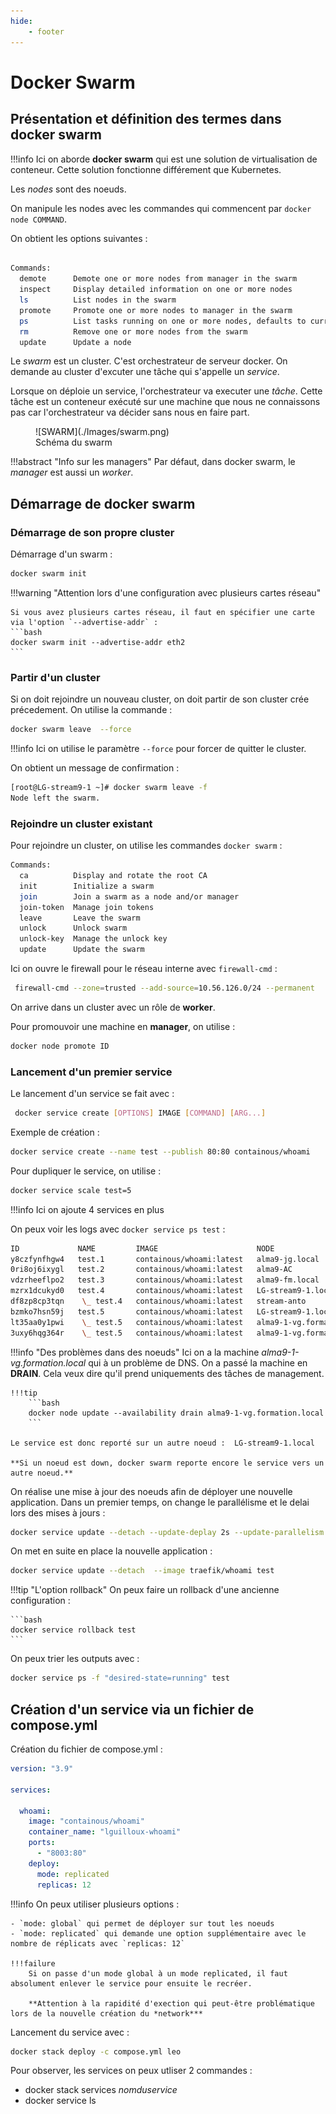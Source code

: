 ```yaml
---
hide:
    - footer
---
```


# Docker Swarm

## Présentation et définition des termes dans docker swarm

!!!info
    Ici on aborde **docker swarm** qui est une solution de virtualisation de conteneur. Cette solution fonctionne différement que Kubernetes.

Les *nodes* sont des noeuds.

On manipule les nodes avec les commandes qui commencent par `docker node COMMAND`.

On obtient les options suivantes : 

```bash

Commands:
  demote      Demote one or more nodes from manager in the swarm
  inspect     Display detailed information on one or more nodes
  ls          List nodes in the swarm
  promote     Promote one or more nodes to manager in the swarm
  ps          List tasks running on one or more nodes, defaults to current node
  rm          Remove one or more nodes from the swarm
  update      Update a node

```

Le *swarm* est un cluster. C'est orchestrateur de serveur docker. On demande au cluster d'excuter une tâche qui s'appelle un *service*. 

Lorsque on déploie un service, l'orchestrateur va executer une *tâche*. Cette tâche est un conteneur exécuté sur une machine que nous ne connaissons pas car l'orchestrateur va décider sans nous en faire part.

<figure markdown>
  ![SWARM](./Images/swarm.png)
  <figcaption>Schéma du swarm</figcaption>
</figure>

!!!abstract "Info sur les managers"
    Par défaut, dans docker swarm, le *manager* est aussi un *worker*.

## Démarrage de docker swarm 

### Démarrage de son propre cluster

Démarrage d'un swarm :

```bash
docker swarm init
```

!!!warning "Attention lors d'une configuration avec plusieurs cartes réseau"

    Si vous avez plusieurs cartes réseau, il faut en spécifier une carte via l'option `--advertise-addr` :
    ```bash
    docker swarm init --advertise-addr eth2
    ```

### Partir d'un cluster

Si on doit rejoindre un nouveau cluster, on doit partir de son cluster crée précedement. On utilise la commande :

```bash
docker swarm leave  --force
```

!!!info
    Ici on utilise le paramètre `--force` pour forcer de quitter le cluster.

On obtient un message de confirmation :

```bash hl_lines="2"
[root@LG-stream9-1 ~]# docker swarm leave -f
Node left the swarm.
```

### Rejoindre un cluster existant

Pour rejoindre un cluster, on utilise les commandes `docker swarm` :

```bash
Commands:
  ca          Display and rotate the root CA
  init        Initialize a swarm
  join        Join a swarm as a node and/or manager
  join-token  Manage join tokens
  leave       Leave the swarm
  unlock      Unlock swarm
  unlock-key  Manage the unlock key
  update      Update the swarm
```

Ici on ouvre le firewall pour le réseau interne avec `firewall-cmd` :

```bash
 firewall-cmd --zone=trusted --add-source=10.56.126.0/24 --permanent
```

On arrive dans un cluster avec un rôle de **worker**.

Pour promouvoir une machine en **manager**, on utilise :

```bash
docker node promote ID
```

### Lancement d'un premier service

Le lancement d'un service se fait avec : 

```bash
 docker service create [OPTIONS] IMAGE [COMMAND] [ARG...]
```

Exemple de création : 

```bash
docker service create --name test --publish 80:80 containous/whoami
```

Pour dupliquer le service, on utilise :

```bash 
docker service scale test=5
```

!!!info
    Ici on ajoute 4 services en plus 

On peux voir les logs avec `docker service ps test` :

```bash
ID             NAME         IMAGE                      NODE                         DESIRED STATE   CURRENT STATE            ERROR                              PORTS
y8czfynfhgw4   test.1       containous/whoami:latest   alma9-jg.local               Running         Running 6 minutes ago
0ri8oj6ixygl   test.2       containous/whoami:latest   alma9-AC                     Running         Running 4 minutes ago
vdzrheeflpo2   test.3       containous/whoami:latest   alma9-fm.local               Running         Running 4 minutes ago
mzrx1dcukyd0   test.4       containous/whoami:latest   LG-stream9-1.local           Running         Running 22 seconds ago
df8zp8cp3tqn    \_ test.4   containous/whoami:latest   stream-anto                  Shutdown        Running 4 minutes ago
bzmko7hsn59j   test.5       containous/whoami:latest   LG-stream9-1.local           Running         Running 2 minutes ago
lt35aa0y1pwi    \_ test.5   containous/whoami:latest   alma9-1-vg.formation.local   Shutdown        Shutdown 2 minutes ago
3uxy6hqg364r    \_ test.5   containous/whoami:latest   alma9-1-vg.formation.local   Shutdown        Rejected 3 minutes ago   "No such image: containous/who…"
```

!!!info "Des problèmes dans des noeuds"
    Ici on a la machine *alma9-1-vg.formation.local* qui à un problème de DNS. On a passé la machine en **DRAIN**. Cela veux dire qu'il prend uniquements des tâches de management. 

    !!!tip
        ```bash
        docker node update --availability drain alma9-1-vg.formation.local
        ```

    Le service est donc reporté sur un autre noeud :  LG-stream9-1.local

    **Si un noeud est down, docker swarm reporte encore le service vers un autre noeud.**

On réalise une mise à jour des noeuds afin de déployer une nouvelle application. Dans un premier temps, on change le parallélisme et le delai lors des mises à jours :

```bash
docker service update --detach --update-deplay 2s --update-parallelism 1 test
```

On met en suite en place la nouvelle application :

```bash
docker service update --detach  --image traefik/whoami test
```

!!!tip "L'option rollback"
    On peux faire un rollback d'une ancienne configuration :

    ```bash
    docker service rollback test
    ```

On peux trier les outputs avec :

```bash
docker service ps -f "desired-state=running" test
```

## Création d'un service via un fichier de compose.yml

Création du fichier de compose.yml :

```yaml linenums="1"
version: "3.9"

services:

  whoami:
    image: "containous/whoami"
    container_name: "lguilloux-whoami"
    ports:
      - "8003:80"
    deploy:
      mode: replicated
      replicas: 12
```

!!!info
    On peux utiliser plusieurs options :
    
    - `mode: global` qui permet de déployer sur tout les noeuds
    - `mode: replicated` qui demande une option supplémentaire avec le nombre de réplicats avec `replicas: 12` 

    !!!failure
        Si on passe d'un mode global à un mode replicated, il faut absolument enlever le service pour ensuite le recréer. 

        **Attention à la rapidité d'exection qui peut-être problématique lors de la nouvelle création du *network***

Lancement du service avec : 

```bash
docker stack deploy -c compose.yml leo
```

Pour observer, les services on peux utliser 2 commandes :

- docker stack services *nomduservice*
- docker service ls

